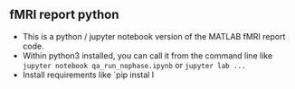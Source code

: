 ## fMRI report python
- This is a python / jupyter notebook version of the MATLAB fMRI report code.
- Within python3 installed, you can call it from the command line like `jupyter notebook qa_run_nophase.ipynb` or `jupyter lab ...`
- Install requirements like `pip instal l